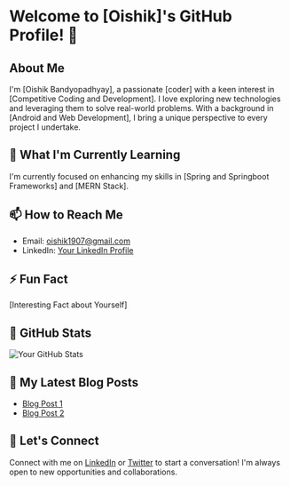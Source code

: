 # Welcome to [Oishik]'s GitHub Profile! 👋

## About Me

I'm [Oishik Bandyopadhyay], a passionate [coder] with a keen interest in [Competitive Coding and Development]. I love exploring new technologies and leveraging them to solve real-world problems. With a background in [Android and Web Development], I bring a unique perspective to every project I undertake.

## 🌱 What I'm Currently Learning

I'm currently focused on enhancing my skills in [Spring and Springboot Frameworks] and [MERN Stack].

## 📫 How to Reach Me

- Email: [oishik1907@gmail.com](oishik1907@gmail.com)
- LinkedIn: [Your LinkedIn Profile](https://www.linkedin.com/in/oishik-bandyopadhyay/)

## ⚡ Fun Fact

[Interesting Fact about Yourself]

## 🌟 GitHub Stats

![Your GitHub Stats](https://github-readme-stats.vercel.app/api?username=yourusername&show_icons=true)

## 🚀 My Latest Blog Posts

- [Blog Post 1](https://yourblog.com/post-1)
- [Blog Post 2](https://yourblog.com/post-2)

## 🤝 Let's Connect

Connect with me on [LinkedIn](https://www.linkedin.com/in/yourprofile) or [Twitter](https://twitter.com/yourtwitterhandle) to start a conversation! I'm always open to new opportunities and collaborations.
